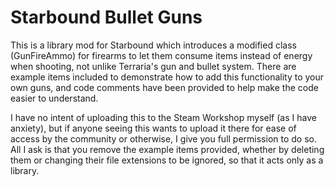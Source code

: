 # Starbound Bullet Guns
This is a library mod for Starbound which introduces a modified class (GunFireAmmo) for firearms to let them consume items instead of energy when shooting, not unlike Terraria's gun and bullet system. There are example items included to demonstrate how to add this functionality to your own guns, and code comments have been provided to help make the code easier to understand.

I have no intent of uploading this to the Steam Workshop myself (as I have anxiety), but if anyone seeing this wants to upload it there for ease of access by the community or otherwise, I give you full permission to do so. All I ask is that you remove the example items provided, whether by deleting them or changing their file extensions to be ignored, so that it acts only as a library.
